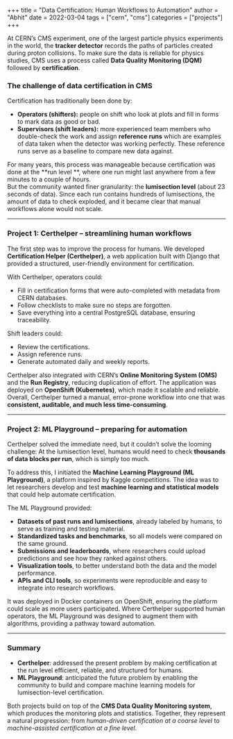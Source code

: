 +++
title = "Data Certification: Human Workflows to Automation"
author = "Abhit"
date = 2022-03-04
tags = ["cern", "cms"]
categories = ["projects"]
+++

At CERN’s CMS experiment, one of the largest particle physics experiments in the world, the **tracker detector** records the paths of particles created during proton collisions. To make sure the data is reliable for physics studies, CMS uses a process called **Data Quality Monitoring (DQM)** followed by **certification**.  

<!--more--> 
### The challenge of data certification in CMS
Certification has traditionally been done by:  
- **Operators (shifters):** people on shift who look at plots and fill in forms to mark data as good or bad.  
- **Supervisors (shift leaders):** more experienced team members who double-check the work and assign **reference runs** which are examples of data taken when the detector was working perfectly. These reference runs serve as a baseline to compare new data against.  

For many years, this process was manageable because certification was done at the **run level **, where one run might last anywhere from a few minutes to a couple of hours.  
But the community wanted finer granularity: the **lumisection level** (about 23 seconds of data). Since each run contains hundreds of lumisections, the amount of data to check exploded, and it became clear that manual workflows alone would not scale.

---

### Project 1: Certhelper – streamlining human workflows
The first step was to improve the process for humans.  We developed **Certification Helper (Certhelper)**, a web application built with Django that provided a structured, user-friendly environment for certification.  

With Certhelper, operators could:  
- Fill in certification forms that were auto-completed with metadata from CERN databases.  
- Follow checklists to make sure no steps are forgotten.  
- Save everything into a central PostgreSQL database, ensuring traceability.  

Shift leaders could:  
- Review the certifications.
- Assign reference runs.
- Generate automated daily and weekly reports.

Certhelper also integrated with CERN’s **Online Monitoring System (OMS)** and the **Run Registry**, reducing duplication of effort. The application was deployed on **OpenShift (Kubernetes)**, which made it scalable and reliable.  Overall, Certhelper turned a manual, error-prone workflow into one that was **consistent, auditable, and much less time-consuming**.

---

### Project 2: ML Playground – preparing for automation
Certhelper solved the immediate need, but it couldn’t solve the looming challenge: At the lumisection level, humans would need to check **thousands of data blocks per run**, which is simply too much.  

To address this, I initiated the **Machine Learning Playground (ML Playground)**, a platform inspired by Kaggle competitions. The idea was to let researchers develop and test **machine learning and statistical models** that could help automate certification.  

The ML Playground provided:  
- **Datasets of past runs and lumisections**, already labeled by humans, to serve as training and testing material.  
- **Standardized tasks and benchmarks**, so all models were compared on the same ground.  
- **Submissions and leaderboards**, where researchers could upload predictions and see how they ranked against others.  
- **Visualization tools**, to better understand both the data and the model performance.  
- **APIs and CLI tools**, so experiments were reproducible and easy to integrate into research workflows.  

It was deployed in Docker containers on OpenShift, ensuring the platform could scale as more users participated. Where Certhelper supported human operators, the ML Playground was designed to augment them with algorithms, providing a pathway toward automation.

---

### Summary
- **Certhelper**: addressed the present problem by making certification at the run level efficient, reliable, and structured for humans.  
- **ML Playground**: anticipated the future problem by enabling the community to build and compare machine learning models for lumisection-level certification.  

Both projects build on top of the **CMS Data Quality Monitoring system**, which produces the monitoring plots and statistics. Together, they represent a natural progression: from *human-driven certification at a coarse level* to *machine-assisted certification at a fine level*.  

